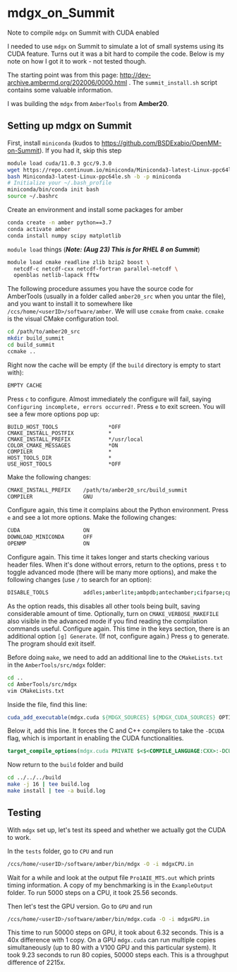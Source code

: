 # mdgx_on_Summit
Note to compile `mdgx` on Summit with CUDA enabled

I needed to use `mdgx` on Summit to simulate a lot of small systems using its CUDA feature. Turns out it was a bit hard to compile the code. Below is my note on how I got it to work - not tested though.

The starting point was from this page: http://dev-archive.ambermd.org/202006/0000.html . The `summit_install.sh` script contains some valuable information.

I was building the `mdgx` from `AmberTools` from **Amber20**.


## Setting up mdgx on Summit

First, install `miniconda` (kudos to https://github.com/BSDExabio/OpenMM-on-Summit). If you had it, skip this step

```bash
module load cuda/11.0.3 gcc/9.3.0
wget https://repo.continuum.io/miniconda/Miniconda3-latest-Linux-ppc64le.sh
bash Miniconda3-latest-Linux-ppc64le.sh -b -p miniconda
# Initialize your ~/.bash_profile
miniconda/bin/conda init bash
source ~/.bashrc
```

Create an environment and install some packages for amber

```bash
conda create -n amber python==3.7
conda activate amber
conda install numpy scipy matplotlib
```

`module load` things (***Note: (Aug 23) This is for RHEL 8 on Summit***)

```bash
module load cmake readline zlib bzip2 boost \
  netcdf-c netcdf-cxx netcdf-fortran parallel-netcdf \
  openblas netlib-lapack fftw
```

The following procedure assumes you have the source code for AmberTools (usually in a folder called `amber20_src` when you untar the file), and you want to install it to somewhere like `/ccs/home/<userID>/software/amber`. We will use `ccmake` from `cmake`. `ccmake` is the visual CMake configuration tool.

```bash
cd /path/to/amber20_src
mkdir build_summit
cd build_summit
ccmake ..
```

Right now the cache will be empty (if the `build` directory is empty to start with):

```bash
EMPTY CACHE
```

Press `c` to configure. Almost immediately the configure will fail, saying `Configuring incomplete, errors occurred!`. Press `e` to exit screen. You will see a few more options pop up:

```
BUILD_HOST_TOOLS                *OFF
CMAKE_INSTALL_POSTFIX           *
CMAKE_INSTALL_PREFIX            */usr/local
COLOR_CMAKE_MESSAGES            *ON
COMPILER                        *
HOST_TOOLS_DIR                  *
USE_HOST_TOOLS                  *OFF
```

Make the following changes:

```bash
CMAKE_INSTALL_PREFIX    /path/to/amber20_src/build_summit
COMPILER                GNU
```

Configure again, this time it complains about the Python environment. Press `e` and see a lot more options. Make the following changes:

```bash
CUDA                    ON
DOWNLOAD_MINICONDA      OFF
OPENMP                  ON
```

Configure again. This time it takes longer and starts checking various header files. When it's done without errors, return to the options, press `t` to toggle advanced mode (there will be many more options), and make the following changes (use `/` to search for an option):

```bash
DISABLE_TOOLS           addles;amberlite;ambpdb;antechamber;cifparse;cphstats;cpptraj;emil;etc;gbnsr6;gem.pmemd;leap;mm_pbsa;mmpbsa_py;moft;nab;ndiff-2.00;nfe-umbrella-slice;nmode;nmr_aux;packmol_memgen;paramfit;parmed;pbsa;pdb4amber;pymsmt;pysander;pytraj;reduce;rism;sander;saxs;sebomd;sff;sqm;xray;xtalutil
```

As the option reads, this disables all other tools being built, saving considerable amount of time. Optionally, turn on `CMAKE_VERBOSE_MAKEFILE` also visible in the advanced mode if you find reading the compilation commands useful. Configure again. This time in the keys section, there is an additional option `[g] Generate`. (If not, configure again.) Press `g` to generate. The program should exit itself.

Before doing `make`, we need to add an additional line to the `CMakeLists.txt` in the `AmberTools/src/mdgx` folder:

```bash
cd ..
cd AmberTools/src/mdgx
vim CMakeLists.txt
```

Inside the file, find this line:
```cmake
cuda_add_executable(mdgx.cuda ${MDGX_SOURCES} ${MDGX_CUDA_SOURCES} OPTIONS -DCUDA)
```

Below it, add this line. It forces the C and C++ compilers to take the `-DCUDA` flag, which is important in enabling the CUDA functionalities.

```cmake
target_compile_options(mdgx.cuda PRIVATE $<$<COMPILE_LANGUAGE:CXX>:-DCUDA> $<$<COMPILE_LANGUAGE:C>:-DCUDA>)
```

Now return to the `build` folder and build

```bash
cd ../../../build
make -j 16 | tee build.log
make install | tee -a build.log
```

## Testing

With `mdgx` set up, let's test its speed and whether we actually got the CUDA to work.

In the `tests` folder, go to `CPU` and run

```bash
/ccs/home/<userID>/software/amber/bin/mdgx -O -i mdgxCPU.in
```

Wait for a while and look at the output file `Pro1AIE_MTS.out` which prints timing information. A copy of my benchmarking is in the `ExampleOutput` folder. To run 5000 steps on a CPU, it took 25.56 seconds.

Then let's test the GPU version. Go to `GPU` and run

```bash
/ccs/home/<userID>/software/amber/bin/mdgx.cuda -O -i mdgxGPU.in
```

This time to run 50000 steps on GPU, it took about 6.32 seconds. This is a 40x difference with 1 copy. On a GPU `mdgx.cuda` can run multiple copies simultaneously (up to 80 with a V100 GPU and this particular system). It took 9.23 seconds to run 80 copies, 50000 steps each. This is a throughput difference of 2215x.

